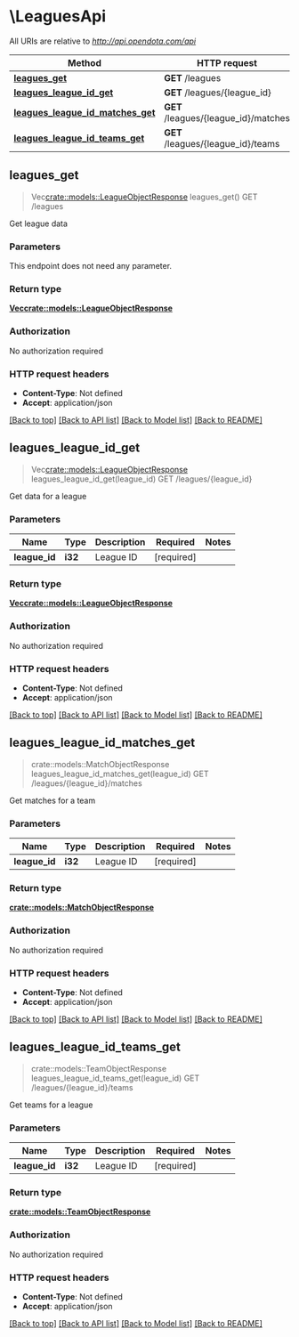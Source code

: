 # \LeaguesApi

All URIs are relative to *http://api.opendota.com/api*

Method | HTTP request | Description
------------- | ------------- | -------------
[**leagues_get**](LeaguesApi.md#leagues_get) | **GET** /leagues | GET /leagues
[**leagues_league_id_get**](LeaguesApi.md#leagues_league_id_get) | **GET** /leagues/{league_id} | GET /leagues/{league_id}
[**leagues_league_id_matches_get**](LeaguesApi.md#leagues_league_id_matches_get) | **GET** /leagues/{league_id}/matches | GET /leagues/{league_id}/matches
[**leagues_league_id_teams_get**](LeaguesApi.md#leagues_league_id_teams_get) | **GET** /leagues/{league_id}/teams | GET /leagues/{league_id}/teams



## leagues_get

> Vec<crate::models::LeagueObjectResponse> leagues_get()
GET /leagues

Get league data

### Parameters

This endpoint does not need any parameter.

### Return type

[**Vec<crate::models::LeagueObjectResponse>**](LeagueObjectResponse.md)

### Authorization

No authorization required

### HTTP request headers

- **Content-Type**: Not defined
- **Accept**: application/json

[[Back to top]](#) [[Back to API list]](../README.md#documentation-for-api-endpoints) [[Back to Model list]](../README.md#documentation-for-models) [[Back to README]](../README.md)


## leagues_league_id_get

> Vec<crate::models::LeagueObjectResponse> leagues_league_id_get(league_id)
GET /leagues/{league_id}

Get data for a league

### Parameters


Name | Type | Description  | Required | Notes
------------- | ------------- | ------------- | ------------- | -------------
**league_id** | **i32** | League ID | [required] |

### Return type

[**Vec<crate::models::LeagueObjectResponse>**](LeagueObjectResponse.md)

### Authorization

No authorization required

### HTTP request headers

- **Content-Type**: Not defined
- **Accept**: application/json

[[Back to top]](#) [[Back to API list]](../README.md#documentation-for-api-endpoints) [[Back to Model list]](../README.md#documentation-for-models) [[Back to README]](../README.md)


## leagues_league_id_matches_get

> crate::models::MatchObjectResponse leagues_league_id_matches_get(league_id)
GET /leagues/{league_id}/matches

Get matches for a team

### Parameters


Name | Type | Description  | Required | Notes
------------- | ------------- | ------------- | ------------- | -------------
**league_id** | **i32** | League ID | [required] |

### Return type

[**crate::models::MatchObjectResponse**](MatchObjectResponse.md)

### Authorization

No authorization required

### HTTP request headers

- **Content-Type**: Not defined
- **Accept**: application/json

[[Back to top]](#) [[Back to API list]](../README.md#documentation-for-api-endpoints) [[Back to Model list]](../README.md#documentation-for-models) [[Back to README]](../README.md)


## leagues_league_id_teams_get

> crate::models::TeamObjectResponse leagues_league_id_teams_get(league_id)
GET /leagues/{league_id}/teams

Get teams for a league

### Parameters


Name | Type | Description  | Required | Notes
------------- | ------------- | ------------- | ------------- | -------------
**league_id** | **i32** | League ID | [required] |

### Return type

[**crate::models::TeamObjectResponse**](TeamObjectResponse.md)

### Authorization

No authorization required

### HTTP request headers

- **Content-Type**: Not defined
- **Accept**: application/json

[[Back to top]](#) [[Back to API list]](../README.md#documentation-for-api-endpoints) [[Back to Model list]](../README.md#documentation-for-models) [[Back to README]](../README.md)

